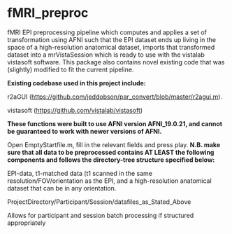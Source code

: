 # fMRI_preproc

fMRI EPI preprocessing pipeline which computes and applies a set of transformation using AFNI such that the EPI dataset ends up living in the space of a high-resolution anatomical dataset, imports that transformed dataset into a mrVistaSession which is ready to use with the vistalab vistasoft software. This package also contains novel existing code that was (slightly) modified to fit the current pipeline.

**Existing codebase used in this project include:**

r2aGUI (https://github.com/jeddobson/par_convert/blob/master/r2agui.m).

vistasoft (https://github.com/vistalab/vistasoft)

**These functions were built to use AFNI version AFNI_19.0.21, and cannot be guaranteed to work with newer versions of AFNI.**

Open EmptyStartfile.m, fill in the relevant fields and press play.
**N.B. make sure that all data to be preprocessed contains AT LEAST the following components and follows the directory-tree structure specified below:**

EPI-data, t1-matched data (t1 scanned in the same resolution/FOV/orientation as the EPI, and a high-resolution anatomical dataset that can be in any orientation.

ProjectDirectory/Participant/Session/datafiles_as_Stated_Above

Allows for participant and session batch processing if structured appropriately
